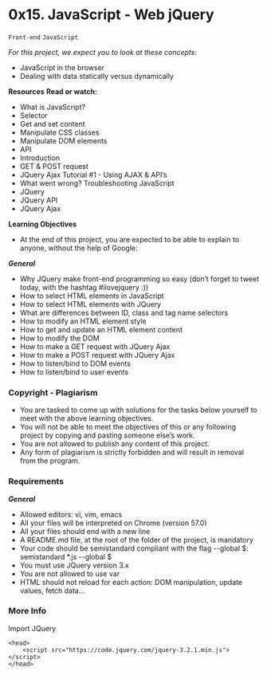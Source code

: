 # 0x15. JavaScript - Web jQuery
`Front-end` `JavaScript`

*For this project, we expect you to look at these concepts:*

- JavaScript in the browser
- Dealing with data statically versus dynamically

**Resources**
**Read or watch:**

- What is JavaScript?
- Selector
- Get and set content
- Manipulate CSS classes
- Manipulate DOM elements
- API
- Introduction
- GET & POST request
- JQuery Ajax Tutorial #1 - Using AJAX & API’s
- What went wrong? Troubleshooting JavaScript
- JQuery
- JQuery API
- JQuery Ajax

**Learning Objectives**
- At the end of this project, you are expected to be able to explain to anyone, without the help of Google:

***General***
- Why JQuery make front-end programming so easy (don’t forget to tweet today, with the hashtag #ilovejquery :))
- How to select HTML elements in JavaScript
- How to select HTML elements with JQuery
- What are differences between ID, class and tag name selectors
- How to modify an HTML element style
- How to get and update an HTML element content
- How to modify the DOM
- How to make a GET request with JQuery Ajax
- How to make a POST request with JQuery Ajax
- How to listen/bind to DOM events
- How to listen/bind to user events

### Copyright - Plagiarism
- You are tasked to come up with solutions for the tasks below yourself to meet with the above learning objectives.
- You will not be able to meet the objectives of this or any following project by copying and pasting someone else’s work.
- You are not allowed to publish any content of this project.
- Any form of plagiarism is strictly forbidden and will result in removal from the program.

### Requirements
***General***
- Allowed editors: vi, vim, emacs
- All your files will be interpreted on Chrome (version 57.0)
- All your files should end with a new line
- A README.md file, at the root of the folder of the project, is mandatory
- Your code should be semistandard compliant with the flag --global $: semistandard *.js --global $
- You must use JQuery version 3.x
- You are not allowed to use var
- HTML should not reload for each action: DOM manipulation, update values, fetch data…

### More Info
Import JQuery
```
<head>
    <script src="https://code.jquery.com/jquery-3.2.1.min.js"></script>
</head>
```
